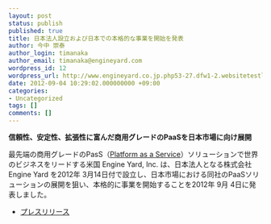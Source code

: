 ```yaml
---
layout: post
status: publish
published: true
title: 日本法人設立および日本での本格的な事業を開始を発表
author: 今中 崇泰
author_login: timanaka
author_email: timanaka@engineyard.com
wordpress_id: 12
wordpress_url: http://www.engineyard.co.jp.php53-27.dfw1-2.websitetestlink.com/blog/?p=12
date: 2012-09-04 10:29:02.000000000 +09:00
categories:
- Uncategorized
tags: []
comments: []
---
```

<strong>信頼性、安定性、拡張性に富んだ商用グレードのPaaSを日本市場に向け展開 </strong>

最先端の商用グレードのPasS（<a title="Platform as a Service とは" href="http://www.engineyard.co.jp/platform-as-a-service" target="_blank">Platform as a Service</a>）ソリューションで世界のビジネスをリードする米国 Engine Yard, Inc. は、日本法人となる株式会社 Engine Yard を2012年 3月14日付で設立し、日本市場における同社のPaaSソリューションの展開を狙い、本格的に事業を開始することを2012年 9月 4日に発表しました。
<ul>
	<li><a title="商用グレードの PaaS ベンダーEngine Yard、日本法人設立および日本での本格的な事業を開始" href="http://www.engineyard.co.jp/company/press/2012-09-04-商用グレードの-paas-ベンダーengine-yard、日本法人設立および日本での本格的な事業を開始" target="_blank">プレスリリース</a></li>
</ul>

